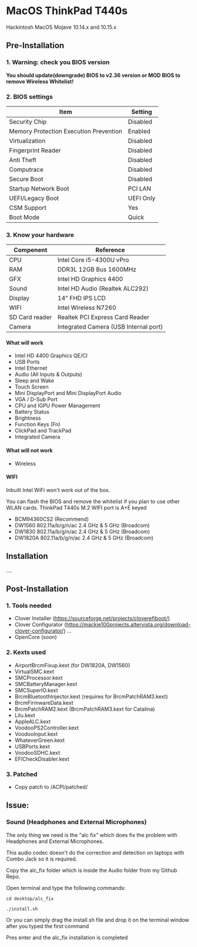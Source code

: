 # MacOS ThinkPad T440s

Hackintosh MacOS Mojave 10.14.x and 10.15.x

## Pre-Installation

### 1. Warning: check you BIOS version

**You should update(downgrade) BIOS to v2.36 version or MOD BIOS to remove Wireless Whitelist!**

### 2. BIOS settings

| Item | Setting |
| ------------- | ------------ |
| Security Chip | Disabled |
| Memory Protection Execution Prevention | Enabled |
| Virtualization | Disabled |
| Fingerprint Reader | Disabled |
| Anti Theft | Disabled |
| Computrace | Disabled |
| Secure Boot | Disabled |
| Startup Network Boot | PCI LAN |
| UEFI/Legacy Boot | UEFI Only |
| CSM Support | Yes |
| Boot Mode | Quick |

### 3. Know your hardware

|Compenent|Reference|
|---|---|
|CPU|Intel Core i5-4300U vPro|
|RAM|DDR3L 12GB Bus 1600MHz|
|GFX|Intel HD Graphics 4400|
|Sound|Intel HD Audio (Realtek ALC292)|
|Display|14" FHD IPS LCD|
|WIFI|Intel Wireless N7260|
|SD Card reader|Realtek PCI Express Card Reader|
|Camera|Integrated Camera (USB Internal port)|

#### What will work

- Intel HD 4400 Graphics QE/CI
- USB Ports
- Intel Ethernet
- Audio (All Inputs & Outputs)
- Sleep and Wake
- Touch Screen
- Mini DisplayPort and Mini DisplayPort Audio
- VGA / D-Sub Port
- CPU and IGPU Power Management
- Battery Status
- Brightness
- Function Keys (Fn)
- ClickPad and TrackPad
- Integrated Camera

#### What will not work

- Wireless

#### WIFI

Inbuilt Intel WiFi won't work out of the box.

You can flash the BIOS and remove the whitelist if you plan to use other WLAN cards. ThinkPad T440s M.2 WIFI port is A+E keyed

- BCM94360CS2 (Recommend)
- DW1560 802.11a/b/g/n/ac 2.4 GHz & 5 GHz (Broadcom)
- DW1830 802.11a/b/g/n/ac 2.4 GHz & 5 GHz (Broadcom)
- DW1820A 802.11a/b/g/n/ac 2.4 GHz & 5 GHz (Broadcom)

## Installation

....

## Post-Installation

### 1. Tools needed

- Clover Installer (<https://sourceforge.net/projects/cloverefiboot/)>
- Clover Configurator (<https://mackie100projects.altervista.org/download-clover-configurator/)>
...
- OpenCore (soon)

### 2. Kexts used

- AirportBrcmFixup.kext (for DW1820A, DW1560)
- VirtualSMC.kext
- SMCProcessor.kext
- SMCBatteryManager.kext
- SMCSuperIO.kext
- BrcmBluetoothInjector.kext (requires for BrcmPatchRAM3.kext)
- BrcmFirmwareData.kext
- BrcmPatchRAM2.kext (BrcmPatchRAM3.kext for Catalina)
- Lilu.kext
- AppleALC.kext
- VoodooPS2Controller.kext
- VoodooInput.kext
- WhateverGreen.kext
- USBPorts.kext
- VoodooSDHC.kext
- EFICheckDisabler.kext

### 3. Patched

- Copy patch to /ACPI/patched/

## Issue:

### Sound (Headphones and External Microphones)

The only thing we need is the "alc fix" which does fix the problem with Headphones and External Microphones.

This audio codec doesn't do the correction and detection on laptops with Combo Jack so it is required.

Copy the alc_fix folder which is inside the Audio folder from my Github Repo.

Open terminal and type the following commands:

`cd desktop/alc_fix`

`./install.sh`

Or you can simply drag the install.sh file and drop it on the terminal window after you typed the first command

Pres enter and the alc_fix installation is completed